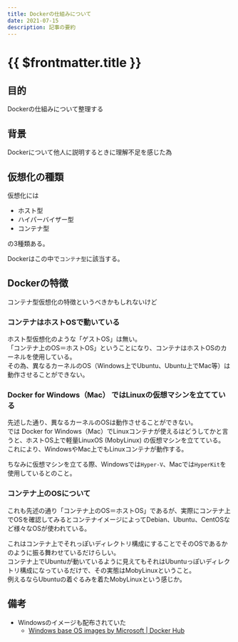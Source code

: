```yaml
---
title: Dockerの仕組みについて
date: 2021-07-15
description: 記事の要約
---
```


# {{ $frontmatter.title }}

## 目的

Dockerの仕組みについて整理する

## 背景

Dockerについて他人に説明するときに理解不足を感じた為

## 仮想化の種類

仮想化には

* ホスト型
* ハイパーバイザー型
* コンテナ型

の3種類ある。

Dockerはこの中で`コンテナ型`に該当する。

## Dockerの特徴

コンテナ型仮想化の特徴というべきかもしれないけど

### コンテナはホストOSで動いている

ホスト型仮想化のような「ゲストOS」は無い。  
「コンテナ上のOS＝ホストOS」ということになり、コンテナはホストOSのカーネルを使用している。  
その為、異なるカーネルのOS（Windows上でUbuntu、Ubuntu上でMac等）は動作させることができない。

### Docker for Windows（Mac） ではLinuxの仮想マシンを立てている

先述した通り、異なるカーネルのOSは動作させることができない。  
では Docker for Windows（Mac）でLinuxコンテナが使えるはどうしてかと言うと、ホストOS上で軽量LinuxOS (MobyLinux) の仮想マシンを立てている。  
これにより、WindowsやMac上でもLinuxコンテナが動作する。

ちなみに仮想マシンを立てる際、Windowsでは`Hyper-V`、Macでは`HyperKit`を使用しているとのこと。

### コンテナ上のOSについて

これも先述の通り「コンテナ上のOS＝ホストOS」であるが、実際にコンテナ上でOSを確認してみるとコンテナイメージによってDebian、Ubuntu、CentOSなど様々なOSが使われている。

これはコンテナ上でそれっぽいディレクトリ構成にすることでそのOSであるかのように振る舞わせているだけらしい。  
コンテナ上でUbuntuが動いているように見えてもそれはUbuntuっぽいディレクトリ構成になっているだけで、その実態はMobyLinuxということ。  
例えるならUbuntuの着ぐるみを着たMobyLinuxという感じか。

## 備考

* Windowsのイメージも配布されていた
  * [Windows base OS images by Microsoft | Docker Hub](https://hub.docker.com/_/microsoft-windows-base-os-images)
